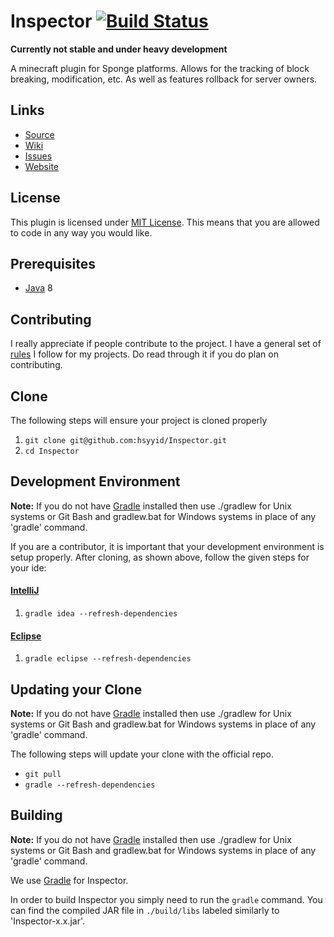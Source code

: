 Inspector [![Build Status](https://travis-ci.org/hsyyid/Inspector.svg)](https://travis-ci.org/hsyyid/Inspector)
=============

**Currently not stable and under heavy development**

A minecraft plugin for Sponge platforms.
Allows for the tracking of block breaking, modification, etc.
As well as features rollback for server owners.


## Links ##
* [Source]
* [Wiki]
* [Issues]
* [Website]

## License ##
This plugin is licensed under [MIT License].
This means that you are allowed to code in any way you would like.

## Prerequisites ##
* [Java] 8

## Contributing ##
I really appreciate if people contribute to the project.
I have a general set of [rules] I follow for my projects.
Do read through it if you do plan on contributing.

## Clone ##
The following steps will ensure your project is cloned properly

1. `git clone git@github.com:hsyyid/Inspector.git`
2. `cd Inspector`

## Development Environment ##
__Note:__ If you do not have [Gradle] installed then use ./gradlew for Unix systems or Git Bash and gradlew.bat for
Windows systems in place of any 'gradle' command.

If you are a contributor, it is important that your development environment is setup properly. After cloning, as shown
above, follow the given steps for your ide:

#### [IntelliJ]

1. `gradle idea --refresh-dependencies`

#### [Eclipse]

1. `gradle eclipse --refresh-dependencies`

## Updating your Clone ##
__Note:__ If you do not have [Gradle] installed then use ./gradlew for Unix systems or Git Bash and gradlew.bat for
Windows systems in place of any 'gradle' command.

The following steps will update your clone with the official repo.

* `git pull`
* `gradle --refresh-dependencies`

## Building
__Note:__ If you do not have [Gradle] installed then use ./gradlew for Unix systems or Git Bash and gradlew.bat for
Windows systems in place of any 'gradle' command.

We use [Gradle] for Inspector.

In order to build Inspector you simply need to run the `gradle` command.
You can find the compiled JAR file in `./build/libs` labeled similarly to 'Inspector-x.x.jar'.

[Source]: https://github.com/hsyyid/Inspector
[Wiki]: https://github.com/hsyyid/Inspector/wiki
[Issues]: https://github.com/hsyyid/Inspector/issues
[Website]: http://negafinity.com
[MIT License]: https://tldrlegal.com/license/mit-license
[Java]: http://www.oracle.com/technetwork/java/javase/downloads/jdk8-downloads-2133151.html
[rules]: Contributors.md
[IntelliJ]: https://www.jetbrains.com/idea/
[Eclipse]: https://www.eclipse.org/
[Gradle]: https://www.gradle.org/